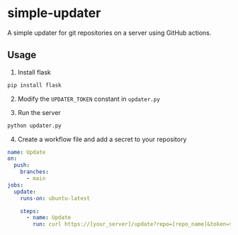 # simple-updater

A simple updater for git repositories on a server using GitHub actions.

## Usage

1. Install flask

```bash
pip install flask
```

2. Modify the `UPDATER_TOKEN` constant in `updater.py`

3. Run the server

```bash
python updater.py
```

4. Create a workflow file and add a secret to your repository

```yaml
name: Update
on:
  push:
    branches:
      - main
jobs:
  update:
    runs-on: ubuntu-latest

    steps:
      - name: Update
        run: curl https://[your_server]/update?repo=[repo_name]&token=${{ secrets.UPDATE_TOKEN }}
```
